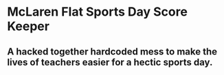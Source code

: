 # McLaren Flat Sports Day Score Keeper

## A hacked together hardcoded mess to make the lives of teachers easier for a hectic sports day.

